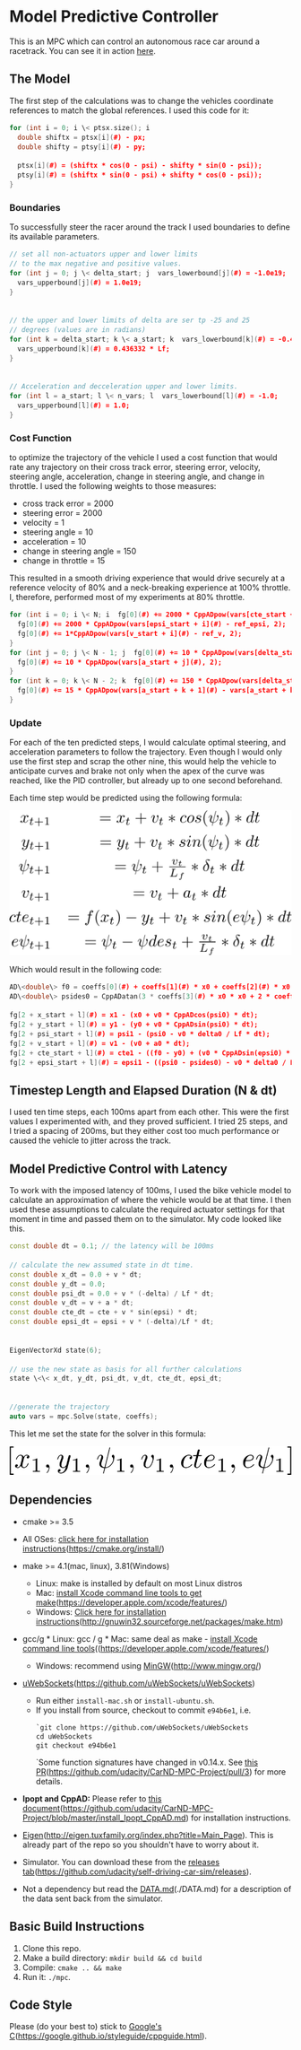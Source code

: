 # Model Predictive Controller
This is an MPC which can control an autonomous race car around a racetrack. 
You can see it in action [here](https://youtu.be/C9X5vYnxYKs).

## The Model
The first step of the calculations was to change the vehicles coordinate references to match the global references. I used this code for it: 
```cpp
for (int i = 0; i \< ptsx.size(); i
  double shiftx = ptsx[i](#) - px;
  double shifty = ptsy[i](#) - py;

  ptsx[i](#) = (shiftx * cos(0 - psi) - shifty * sin(0 - psi));
  ptsy[i](#) = (shiftx * sin(0 - psi) + shifty * cos(0 - psi));
} 
```

### Boundaries 
To successfully steer the racer around the track I used boundaries to define its available parameters.

```cpp
// set all non-actuators upper and lower limits
// to the max negative and positive values.
for (int j = 0; j \< delta_start; j  vars_lowerbound[j](#) = -1.0e19;
  vars_upperbound[j](#) = 1.0e19;
}


// the upper and lower limits of delta are ser tp -25 and 25
// degrees (values are in radians)
for (int k = delta_start; k \< a_start; k  vars_lowerbound[k](#) = -0.436332 * Lf;
  vars_upperbound[k](#) = 0.436332 * Lf;
}


// Acceleration and decceleration upper and lower limits.
for (int l = a_start; l \< n_vars; l  vars_lowerbound[l](#) = -1.0;
  vars_upperbound[l](#) = 1.0;
}
```

### Cost Function 
to optimize the trajectory of the vehicle I used a cost function that would rate any trajectory on their cross track error, steering error, velocity, steering angle, acceleration, change in steering angle, and change in throttle.
I used the following weights to those measures: 
* cross track error = 2000
* steering error = 2000
* velocity = 1
* steering angle = 10
* acceleration = 10
* change in steering angle = 150
* change in throttle = 15

This resulted in a smooth driving experience that would drive securely at a reference velocity of 80% and a neck-breaking experience at 100% throttle.
I, therefore, performed most of my experiments at 80% throttle.

```cpp
for (int i = 0; i \< N; i  fg[0](#) += 2000 * CppADpow(vars[cte_start + i](#) - ref_cte, 2);
  fg[0](#) += 2000 * CppADpow(vars[epsi_start + i](#) - ref_epsi, 2);
  fg[0](#) += 1*CppADpow(vars[v_start + i](#) - ref_v, 2);
}
for (int j = 0; j \< N - 1; j  fg[0](#) += 10 * CppADpow(vars[delta_start + j](#), 2);
  fg[0](#) += 10 * CppADpow(vars[a_start + j](#), 2);
}
for (int k = 0; k \< N - 2; k  fg[0](#) += 150 * CppADpow(vars[delta_start + k + 1](#) - vars[delta_start + k](#), 2);
  fg[0](#) += 15 * CppADpow(vars[a_start + k + 1](#) - vars[a_start + k](#), 2);
} 
```

### Update
For each of the ten predicted steps, I would calculate optimal steering, and acceleration parameters to follow the trajectory. Even though I would only use the first step and scrap the other nine, this would help the vehicle to anticipate curves and brake not only when the apex of the curve was reached, like the PID controller, but already up to one second beforehand. 

Each time step would be predicted using the following formula:

![](modell.png "Modell")

Which would result in the following code:
```cpp
AD\<double\> f0 = coeffs[0](#) + coeffs[1](#) * x0 + coeffs[2](#) * x0 * x0 + coeffs[3](#) * x0 * x0 * x0;
AD\<double\> psides0 = CppADatan(3 * coeffs[3](#) * x0 * x0 + 2 * coeffs[2](#) * x0 + coeffs[1](#));

fg[2 + x_start + l](#) = x1 - (x0 + v0 * CppADcos(psi0) * dt);
fg[2 + y_start + l](#) = y1 - (y0 + v0 * CppADsin(psi0) * dt);
fg[2 + psi_start + l](#) = psi1 - (psi0 - v0 * delta0 / Lf * dt);
fg[2 + v_start + l](#) = v1 - (v0 + a0 * dt);
fg[2 + cte_start + l](#) = cte1 - ((f0 - y0) + (v0 * CppADsin(epsi0) * dt));
fg[2 + epsi_start + l](#) = epsi1 - ((psi0 - psides0) - v0 * delta0 / Lf * dt);
```
## Timestep Length and Elapsed Duration (N & dt)

I used ten time steps, each 100ms apart from each other. This were the first values I experimented with, and they proved sufficient. I tried 25 steps, and I tried a spacing of 200ms, but they either cost too much performance or caused the vehicle to jitter across the track.

## Model Predictive Control with Latency

To work with the imposed latency of 100ms, I used the bike vehicle model to calculate an approximation of where the vehicle would be at that time. I then used these assumptions to calculate the required actuator settings for that moment in time and passed them on to the simulator.
My code looked like this.

```cpp
const double dt = 0.1; // the latency will be 100ms

// calculate the new assumed state in dt time.
const double x_dt = 0.0 + v * dt;
const double y_dt = 0.0;
const double psi_dt = 0.0 + v * (-delta) / Lf * dt;
const double v_dt = v + a * dt;
const double cte_dt = cte + v * sin(epsi) * dt;
const double epsi_dt = epsi + v * (-delta)/Lf * dt;


EigenVectorXd state(6);

// use the new state as basis for all further calculations
state \<\< x_dt, y_dt, psi_dt, v_dt, cte_dt, epsi_dt;


//generate the trajectory
auto vars = mpc.Solve(state, coeffs);
```
This let me set the state for the solver in this formula:

![](state.png "State")

## Dependencies

* cmake \>= 3.5
 * All OSes: [click here for installation instructions](#)(https://cmake.org/install/)
* make \>= 4.1(mac, linux), 3.81(Windows)
  * Linux: make is installed by default on most Linux distros
  * Mac: [install Xcode command line tools to get make](#)(https://developer.apple.com/xcode/features/)
  * Windows: [Click here for installation instructions](#)(http://gnuwin32.sourceforge.net/packages/make.htm)
* gcc/g  * Linux: gcc / g  * Mac: same deal as make - [install Xcode command line tools](#)((https://developer.apple.com/xcode/features/)
  * Windows: recommend using [MinGW](#)(http://www.mingw.org/)
* [uWebSockets](#)(https://github.com/uWebSockets/uWebSockets)
  * Run either `install-mac.sh` or `install-ubuntu.sh`.
  * If you install from source, checkout to commit `e94b6e1`, i.e.
	```
	`git clone https://github.com/uWebSockets/uWebSockets
	cd uWebSockets
	git checkout e94b6e1
	```
	`Some function signatures have changed in v0.14.x. See [this PR](#)(https://github.com/udacity/CarND-MPC-Project/pull/3) for more details.

* **Ipopt and CppAD:** Please refer to [this document](#)(https://github.com/udacity/CarND-MPC-Project/blob/master/install_Ipopt_CppAD.md) for installation instructions.
* [Eigen](#)(http://eigen.tuxfamily.org/index.php?title=Main_Page). This is already part of the repo so you shouldn't have to worry about it.
* Simulator. You can download these from the [releases tab](#)(https://github.com/udacity/self-driving-car-sim/releases).
* Not a dependency but read the [DATA.md](#)(./DATA.md) for a description of the data sent back from the simulator.


## Basic Build Instructions

1. Clone this repo.
2. Make a build directory: `mkdir build && cd build`
3. Compile: `cmake .. && make`
4. Run it: `./mpc`.

## Code Style

Please (do your best to) stick to [Google's C](#)(https://google.github.io/styleguide/cppguide.html).
